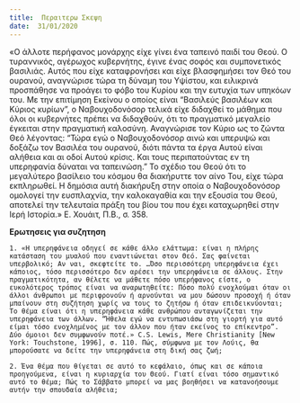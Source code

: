 ```yaml
---
title:  Περαιτερω Σκεψη
date:  31/01/2020
---
```


«Ο άλλοτε περήφανος μονάρχης είχε γίνει ένα ταπεινό παιδί του Θεού.  Ο τυραννικός, αγέρωχος κυβερνήτης, έγινε ένας σοφός και συμπονετικός βασιλιάς.  Αυτός που είχε καταφρονήσει και είχε βλασφημήσει τον Θεό του ουρανού, αναγνώρισε τώρα τη δύναμη του Υψίστου, και ειλικρινά προσπάθησε να προάγει το φόβο του Κυρίου και την ευτυχία των υπηκόων του.  Με την επιτίμηση Εκείνου ο οποίος είναι “Βασιλεύς βασιλέων και Κύριος κυρίων”, ο Ναβουχοδονόσορ τελικά είχε διδαχθεί το μάθημα που όλοι οι κυβερνήτες πρέπει να διδαχθούν, ότι το πραγματικό μεγαλείο έγκειται στην πραγματική καλοσύνη.  Αναγνώρισε τον Κύριο ως το ζώντα Θεό λέγοντας: “Τώρα εγώ ο Ναβουχοδονόσορ αινώ και υπερυψώ και δοξάζω τον Βασιλέα του ουρανού, διότι πάντα τα έργα Αυτού είναι αλήθεια και αι οδοί Αυτού κρίσις.  Και τους περιπατούντας εν τη υπερηφανία δύναται να ταπεινώση.” Το σχέδιο του Θεού ότι το μεγαλύτερο βασίλειο του κόσμου θα διακήρυττε τον αίνο Του, είχε τώρα εκπληρωθεί.  Η δημόσια αυτή διακήρυξη στην οποία ο Ναβουχοδονόσορ ομολογεί την ευσπλαχνία, την καλοκαγαθία και την εξουσία του Θεού, αποτελεί την τελευταία πράξη του βίου του που έχει καταχωρηθεί στην Ιερή Ιστορία.» Ε. Χουάιτ, Π.Β., σ. 358.

**Ερωτησεις για συζητηση**

`1. «Η υπερηφάνεια οδηγεί σε κάθε άλλο ελάττωμα: είναι η πλήρης κατάσταση του μυαλού που εναντιώνεται στον Θεό. Σας φαίνεται υπερβολικό; Αν ναι, σκεφτείτε το. …Όσο περισσότερη υπερηφάνεια έχει κάποιος, τόσο περισσότερο δεν αρέσει την υπερηφάνεια σε άλλους. Στην πραγματικότητα, αν θέλετε να μάθετε πόσο υπερήφανος είστε, ο ευκολότερος τρόπος είναι να αναρωτηθείτε: Πόσο πολύ ενοχλούμαι όταν οι άλλοι άνθρωποι με περιφρονούν ή αρνούνται να μου δώσουν προσοχή ή όταν μπαίνουν στη συζήτηση χωρίς να τους το ζητήσω ή όταν επιδεικνύονται; Το θέμα είναι ότι η υπερηφάνεια κάθε ανθρώπου ανταγωνίζεται την υπερηφάνεια των άλλων. “Ήθελα εγώ να εντυπωσιάσω στη γιορτή για αυτό είμαι τόσο ενοχλημένος με τον άλλον που ήταν εκείνος το επίκεντρο”. Δύο όμοιοι δεν συμφωνούν ποτέ.» C.S. Lewis, Mere Christianity [New York: Touchstone, 1996], σ. 110. Πώς, σύμφωνα με τον Λούις, θα μπορούσατε να δείτε την υπερηφάνεια στη δική σας ζωή;`

`2. Ένα θέμα που θίγεται σε αυτό το κεφάλαιο, όπως και σε κάποια προηγούμενα, είναι η κυριαρχία του Θεού. Γιατί είναι τόσο σημαντικό αυτό το θέμα; Πώς το Σάββατο μπορεί να μας βοηθήσει να κατανοήσουμε αυτήν την σπουδαία αλήθεια;`